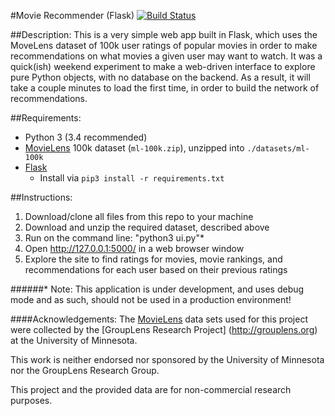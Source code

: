 #Movie Recommender (Flask) [![Build Status](https://travis-ci.org/jwaldrep/movie-recommendations.svg?branch=master)](https://travis-ci.org/jwaldrep/movie-recommendations)

##Description:
This is a very simple web app built in Flask, which uses the MoveLens dataset
of 100k user ratings of popular movies in order to make recommendations on
what movies a given user may want to watch. It was a quick(ish) weekend
experiment to make a web-driven interface to explore pure Python objects,
with no database on the backend. As a result, it will take a couple minutes
to load the first time, in order to build the network of recommendations.

##Requirements:
- Python 3 (3.4 recommended)
- [MovieLens](http://grouplens.org/datasets/movielens/)
  100k dataset (`ml-100k.zip`), unzipped into `./datasets/ml-100k`
- [Flask](http://flask.pocoo.org/)
    - Install via `pip3 install -r requirements.txt`

##Instructions:
1. Download/clone all files from this repo to your machine
2. Download and unzip the required dataset, described above
3. Run on the command line: "python3 ui.py"*
4. Open http://127.0.0.1:5000/ in a web browser window
5. Explore the site to find ratings for movies, movie rankings, and recommendations for each user based on their previous ratings

######* Note: This application is under development, and uses debug mode and as such, should not be used in a production environment!


####Acknowledgements:
The [MovieLens](http://grouplens.org/datasets/movielens/) data sets used for 
this project were collected by the [GroupLens Research Project]
(http://grouplens.org) at the University of Minnesota.

This work is neither endorsed nor sponsored by the University of Minnesota nor 
the GroupLens Research Group.

This project and the provided data are for non-commercial research purposes.
